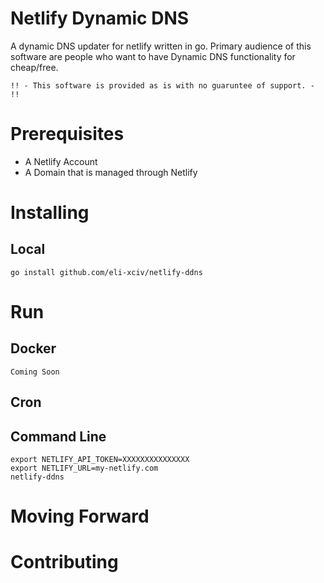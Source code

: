 # Netlify Dynamic DNS
A dynamic DNS updater for netlify written in go. Primary audience of this software are people who want to have Dynamic DNS functionality for cheap/free. 

`!! - This software is provided as is with no guaruntee of support. - !!`

# Prerequisites
- A Netlify Account
- A Domain that is managed through Netlify

# Installing
## Local
`go install github.com/eli-xciv/netlify-ddns`

# Run
## Docker
```
Coming Soon
```

## Cron

## Command Line
```
export NETLIFY_API_TOKEN=XXXXXXXXXXXXXXX
export NETLIFY_URL=my-netlify.com
netlify-ddns
```

# Moving Forward


# Contributing
